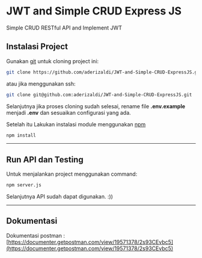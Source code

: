 # JWT and Simple CRUD Express JS

Simple CRUD RESTful API and Implement JWT

## Instalasi Project

Gunakan [git](https://git-scm.com/) untuk cloning project ini:

```bash
git clone https://github.com/aderizaldi/JWT-and-Simple-CRUD-ExpressJS.git
```

atau jika menggunakan ssh:

```bash
git clone git@github.com:aderizaldi/JWT-and-Simple-CRUD-ExpressJS.git
```

Selanjutnya jika proses cloning sudah selesai, rename file **.env.example** menjadi **.env** dan sesuaikan configurasi yang ada.

Setelah itu Lakukan instalasi module menggunakan [npm](https://www.npmjs.com/)

```bash
npm install
```

---

## Run API dan Testing

Untuk menjalankan project menggunakan command:

```bash
npm server.js
```

Selanjutnya API sudah dapat digunakan. :))

---

## Dokumentasi

Dokumentasi postman : [https://documenter.getpostman.com/view/19571378/2s93CEvbc5](https://documenter.getpostman.com/view/19571378/2s93CEvbc5)
